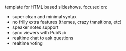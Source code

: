template for HTML based slideshows. focused on:

* super clean and minimal syntax
* no frilly extra features (themes, crazy transitions, etc)
* speaker notes support
* sync viewers with PubNub
* realtime chat to ask questions
* realtime voting

